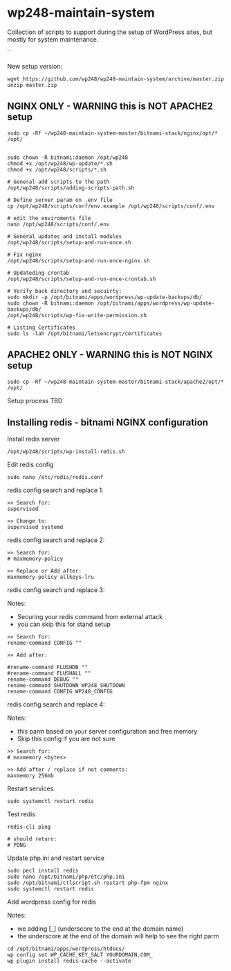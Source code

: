 # wp248-maintain-system
Collection of scripts to support during the setup of WordPress sites, but mostly for system maintenance.

``

New setup version:
```
wget https://github.com/wp248/wp248-maintain-system/archive/master.zip
unzip master.zip
```


## NGINX ONLY - WARNING this is NOT APACHE2 setup

```
sudo cp -Rf ~/wp248-maintain-system-master/bitnami-stack/nginx/opt/* /opt/


sudo chown -R bitnami:daemon /opt/wp248
chmod +x /opt/wp248/wp-update/*.sh
chmod +x /opt/wp248/scripts/*.sh

# General add scripts to the path
/opt/wp248/scripts/adding-scripts-path.sh

# Define server param on .env file
cp /opt/wp248/scripts/conf/env.example /opt/wp248/scripts/conf/.env

# edit the enviroments file
nano /opt/wp248/scripts/conf/.env

# General updates and install modules
/opt/wp248/scripts/setup-and-run-once.sh

# Fix nginx
/opt/wp248/scripts/setup-and-run-once-nginx.sh

# Updateding crontab
/opt/wp248/scripts/setup-and-run-once-crontab.sh

# Verify back directory and secuirty:
sudo mkdir -p /opt/bitnami/apps/wordpress/wp-update-backups/db/
sudo chown -R bitnami:daemon /opt/bitnami/apps/wordpress/wp-update-backups/db/
/opt/wp248/scripts/wp-fix-write-permission.sh

# Listing Certificates
sudo ls -lah /opt/bitnami/letsencrypt/certificates

```

## APACHE2 ONLY - WARNING this is NOT NGINX setup

```
sudo cp -Rf ~/wp248-maintain-system-master/bitnami-stack/apache2/opt/* /opt/
```

Setup process TBD


## Installing redis - bitnami NGINX configuration

Install redis server
```
/opt/wp248/scripts/wp-install-redis.sh
```

Edit redis config
```
sudo nano /etc/redis/redis.conf
```
redis config search and replace 1:
```
>> Search for:
supervised

>> Change to:
supervised systemd
```
redis config search and replace 2:
```
>> Search for:
# maxmemory-policy

>> Replace or Add after:
maxmemory-policy allkeys-lru
```

redis config search and replace 3:

Notes:
* Securing your redis command from external attack
* you can skip this for stand setup
```
>> Search for:
rename-command CONFIG ""

>> Add after:

#rename-command FLUSHDB ""
#rename-command FLUSHALL ""
rename-command DEBUG ""
rename-command SHUTDOWN WP248_SHUTDOWN
rename-command CONFIG WP248_CONFIG
```
redis config search and replace 4:

Notes:
* this parm based on your server configuration and free memory
* Skip this config if you are not sure
```
>> Search for:
# maxmemory <bytes>

>> Add after / replace if not comments:
maxmemory 256mb
```

Restart services
```
sudo systemctl restart redis
```
Test redis
```
redis-cli ping

# should return:
# PONG
```

Update php.ini and restart service
```
sudo pecl install redis
sudo nano /opt/bitnami/php/etc/php.ini
sudo /opt/bitnami/ctlscript.sh restart php-fpm nginx
sudo systemctl restart redis
```
Add wordpress config for redis

Notes:
* we adding [_] (underscore to the end at the domain name)
* the underscore at the end of the domain will help to see the right parm
```
cd /opt/bitnami/apps/wordpress/htdocs/
wp config set WP_CACHE_KEY_SALT YOURDOMAIN.COM_
wp plugin install redis-cache --activate
```

